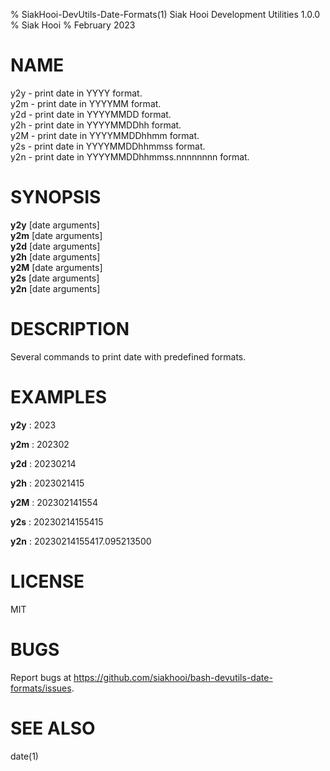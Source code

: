 % SiakHooi-DevUtils-Date-Formats(1) Siak Hooi Development Utilities 1.0.0
% Siak Hooi
% February 2023

# NAME
y2y - print date in YYYY format.  
y2m - print date in YYYYMM format.  
y2d - print date in YYYYMMDD format.  
y2h - print date in YYYYMMDDhh format.  
y2M - print date in YYYYMMDDhhmm format.  
y2s - print date in YYYYMMDDhhmmss format.  
y2n - print date in YYYYMMDDhhmmss.nnnnnnnn format.

# SYNOPSIS
**y2y** [date arguments]  
**y2m** [date arguments]  
**y2d** [date arguments]  
**y2h** [date arguments]  
**y2M** [date arguments]  
**y2s** [date arguments]  
**y2n** [date arguments]

# DESCRIPTION
Several commands to print date with predefined formats.

# EXAMPLES
**y2y**
: 2023

**y2m**
: 202302

**y2d**
: 20230214

**y2h**
: 2023021415

**y2M**
: 202302141554

**y2s**
: 20230214155415

**y2n**
: 20230214155417.095213500

# LICENSE
MIT

# BUGS
Report bugs at https://github.com/siakhooi/bash-devutils-date-formats/issues.

# SEE ALSO
date(1)
